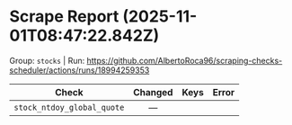 # Scrape Report (2025-11-01T08:47:22.842Z)

Group: `stocks`  |  Run: https://github.com/AlbertoRoca96/scraping-checks-scheduler/actions/runs/18994259353

| Check | Changed | Keys | Error |
|---|:---:|:--|:--|
| `stock_ntdoy_global_quote` | — |  |  |
